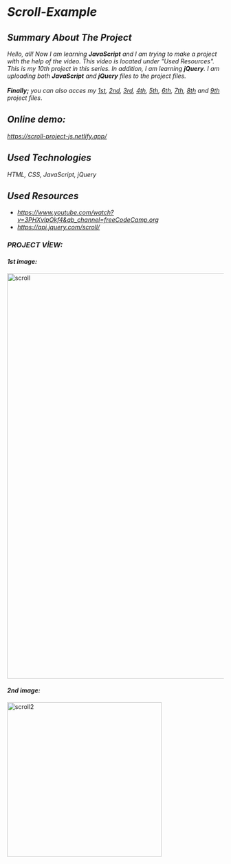 # *Scroll-Example*

## *Summary About The Project*
*Hello, all! 
Now I am learning <b>JavaScript</b> and I am trying to make a project with the help of the video. This video is located under "Used Resources".
This is my 10th project in this series.  In addition, I am learning <b>jQuery</b>. I am uploading both <b>JavaScript</b> and <b>jQuery</b> files to the project files.*<br><br>
*<b>Finally;</b>
you can also acces my [1st](https://github.com/svvlcrkt/Simple-Color-Flipper), [2nd](https://github.com/svvlcrkt/Counter-Example), [3rd](https://github.com/svvlcrkt/Reviews-Example), [4th](https://github.com/svvlcrkt/Responsive-Navbar-Example), [5th](https://github.com/svvlcrkt/Sidebar-Example), [6th](https://github.com/svvlcrkt/Modal-Example), [7th](https://github.com/svvlcrkt/Questions-and-answers), [8th](https://github.com/svvlcrkt/Menu-Example) and [9th](https://github.com/svvlcrkt/Video-Example) project files*.

## *Online demo:*
*https://scroll-project-js.netlify.app/*

## *Used Technologies*
*HTML, CSS, JavaScript, jQuery*

## *Used Resources*
* *https://www.youtube.com/watch?v=3PHXvlpOkf4&ab_channel=freeCodeCamp.org*
* *https://api.jquery.com/scroll/*

### *PROJECT VİEW:*
 
#### *1st image:*
<img width="941" alt="scroll" src="https://user-images.githubusercontent.com/63058707/133073489-242edc26-0d8c-4465-9b7e-cf2dcba0a47c.png">

#### *2nd image:*
<img width="359" alt="scroll2" src="https://user-images.githubusercontent.com/63058707/133073558-8cef2824-1238-4fcd-a605-da8908d8f840.png">


